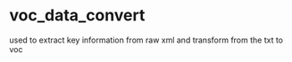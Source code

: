 # voc_data_convert
used to extract  key information from raw xml and transform  from  the txt to voc
